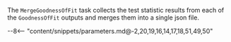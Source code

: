 The `MergeGoodnessOfFit` task collects the test statistic results from each of the `GoodnessOfFit` outputs and merges them into a single json file.

<div class="dhi_parameter_table">

--8<-- "content/snippets/parameters.md@-2,20,19,16,14,17,18,51,49,50"

</div>
